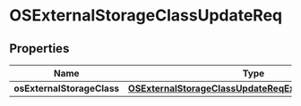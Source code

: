 # OSExternalStorageClassUpdateReq

## Properties
Name | Type | Description | Notes
------------ | ------------- | ------------- | -------------
**osExternalStorageClass** | [**OSExternalStorageClassUpdateReqExternalStorageClass**](OSExternalStorageClassUpdateReqExternalStorageClass.md) |  |  [optional]
